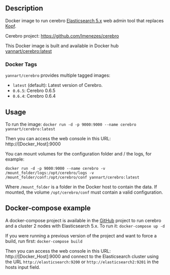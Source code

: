 ## Description
Docker image to run cerebro [Elasticsearch 5.x](https://www.elastic.co/products/elasticsearch) web admin tool that replaces [Kopf](https://github.com/lmenezes/elasticsearch-kopf).

Cerebro project: https://github.com/lmenezes/cerebro

This Docker image is built and available in Docker hub [yannart/cerebro:latest](https://hub.docker.com/r/yannart/cerebro/)

### Docker Tags

`yannart/cerebro` provides multiple tagged images:

* `latest` (default): Latest version of Cerebro.
* `0.6.5`: Cerebro 0.6.5
* `0.6.4`: Cerebro 0.6.4

## Usage
To run the image:
`docker run -d -p 9000:9000 --name cerebro yannart/cerebro:latest`

Then you can access the web console in this URL: http://[Docker_Host]:9000

You can mount volumes for the configuration folder and / the logs, for example:

`docker run -d -p 9000:9000 --name cerebro -v /mount_folder/logs:/opt/cerebro/logs -v /mount_folder/conf:/opt/cerebro/conf yannart/cerebro:latest`

Where `/mount_folder` is a folder in the Docker host to contain the data. If mounted, the volume `/opt/cerebro/conf` must contain a valid configuration.

## Docker-compose example

A docker-compose project is available in the [GitHub](https://github.com/yannart/docker-cerebro) project to run cerebro and a cluster 2 nodes with Elasticsearch 5.x.
To run it:
`docker-compose up -d`

If you were running a previous version of the project and want to force a build, run first:
`docker-compose build`

Then you can access the web console in this URL: http://[Docker_Host]:9000 and connect to the Elasticsearch cluster using the URL `http://elasticsearch:9200` or `http://elasticsearch2:9201` in the hosts input field.
